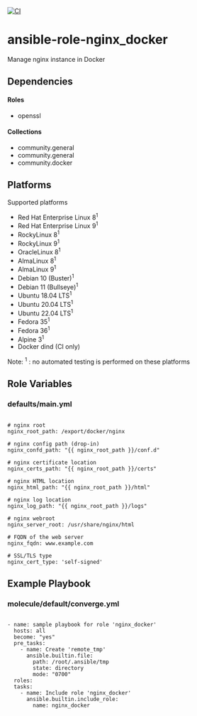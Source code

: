 [![CI](https://github.com/de-it-krachten/ansible-role-nginx_docker/workflows/CI/badge.svg?event=push)](https://github.com/de-it-krachten/ansible-role-nginx_docker/actions?query=workflow%3ACI)


# ansible-role-nginx_docker

Manage nginx instance in Docker 



## Dependencies

#### Roles
- openssl

#### Collections
- community.general
- community.general
- community.docker

## Platforms

Supported platforms

- Red Hat Enterprise Linux 8<sup>1</sup>
- Red Hat Enterprise Linux 9<sup>1</sup>
- RockyLinux 8<sup>1</sup>
- RockyLinux 9<sup>1</sup>
- OracleLinux 8<sup>1</sup>
- AlmaLinux 8<sup>1</sup>
- AlmaLinux 9<sup>1</sup>
- Debian 10 (Buster)<sup>1</sup>
- Debian 11 (Bullseye)<sup>1</sup>
- Ubuntu 18.04 LTS<sup>1</sup>
- Ubuntu 20.04 LTS<sup>1</sup>
- Ubuntu 22.04 LTS<sup>1</sup>
- Fedora 35<sup>1</sup>
- Fedora 36<sup>1</sup>
- Alpine 3<sup>1</sup>
- Docker dind (CI only)

Note:
<sup>1</sup> : no automated testing is performed on these platforms

## Role Variables
### defaults/main.yml
<pre><code>
# nginx root
nginx_root_path: /export/docker/nginx

# nginx config path (drop-in)
nginx_confd_path: "{{ nginx_root_path }}/conf.d"

# nginx certificate location
nginx_certs_path: "{{ nginx_root_path }}/certs"

# nginx HTML location
nginx_html_path: "{{ nginx_root_path }}/html"

# nginx log location
nginx_log_path: "{{ nginx_root_path }}/logs"

# nginx webroot
nginx_server_root: /usr/share/nginx/html

# FQDN of the web server
nginx_fqdn: www.example.com

# SSL/TLS type
nginx_cert_type: 'self-signed'
</pre></code>




## Example Playbook
### molecule/default/converge.yml
<pre><code>
- name: sample playbook for role 'nginx_docker'
  hosts: all
  become: "yes"
  pre_tasks:
    - name: Create 'remote_tmp'
      ansible.builtin.file:
        path: /root/.ansible/tmp
        state: directory
        mode: "0700"
  roles:
  tasks:
    - name: Include role 'nginx_docker'
      ansible.builtin.include_role:
        name: nginx_docker
</pre></code>
